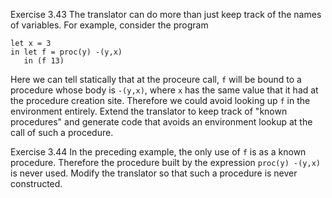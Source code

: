 Exercise 3.43 The translator can do more than just keep track of the names of variables. For example, consider the program
```
let x = 3
in let f = proc(y) -(y,x)
   in (f 13)
```
Here we can tell statically that at the proceure call, ``f`` will be bound to a procedure whose body is ``-(y,x)``, where ``x`` has the same value that it had at the procedure creation site. Therefore we could avoid looking up ``f`` in the environment entirely. Extend the translator to keep track of "known procedures" and generate code that avoids an environment lookup at the call of such a procedure.

Exercise 3.44 In the preceding example, the only use of ``f`` is as a known procedure. Therefore the procedure built by the expression ``proc(y) -(y,x)`` is never used. Modify the translator so that such a procedure is never constructed.